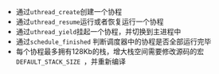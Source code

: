
* 通过`uthread_create`创建一个协程
* 通过`uthread_resume`运行或者恢复运行一个协程
* 通过`uthread_yield`挂起一个协程，并切换到主进程中
* 通过`schedule_finished` 判断调度器中的协程是否全部运行完毕
* 每个协程最多拥有128Kb的栈，增大栈空间需要修改源码的宏`DEFAULT_STACK_SIZE `，并重新编译
